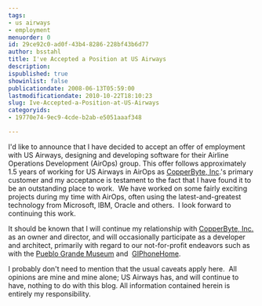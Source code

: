 ```yaml
---
tags:
- us airways
- employment
menuorder: 0
id: 29ce92c0-ad0f-43b4-8286-228bf43b6d77
author: bsstahl
title: I've Accepted a Position at US Airways
description: 
ispublished: true
showinlist: false
publicationdate: 2008-06-13T05:59:00
lastmodificationdate: 2010-10-22T18:10:23
slug: Ive-Accepted-a-Position-at-US-Airways
categoryids:
- 19770e74-9ec9-4cde-b2ab-e5051aaaf348

---
```


I'd like to announce that I have decided to accept an offer of employment with US Airways, designing and developing software for their Airline Operations Development (AirOps) group. This offer follows approximately 1.5 years of working for US Airways in AirOps as [CopperByte, Inc](http://www.copperbyte.com/).'s primary customer and my acceptance is testament to the fact that I have found it to be an outstanding place to work.  We have worked on some fairly exciting projects during my time with AirOps, often using the latest-and-greatest technology from Microsoft, IBM, Oracle and others.  I look forward to continuing this work.

It should be known that I will continue my relationship with [CopperByte, Inc.](http://www.copperbyte.com/) as an owner and director, and will occasionally participate as a developer and architect, primarily with regard to our not-for-profit endeavors such as with the [Pueblo Grande Museum](http://www.pgmarket.org/) and  [GIPhoneHome](http://www.giphonehome.com/).

I probably don't need to mention that the usual caveats apply here.  All opinions are mine and mine alone; US Airways has, and will continue to have, nothing to do with this blog. All information contained herein is entirely my responsibility.


